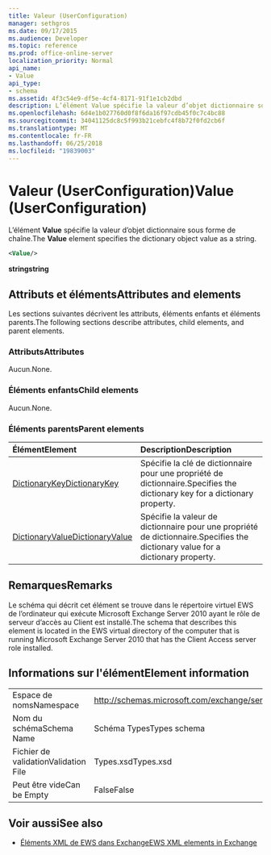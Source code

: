 ```yaml
---
title: Valeur (UserConfiguration)
manager: sethgros
ms.date: 09/17/2015
ms.audience: Developer
ms.topic: reference
ms.prod: office-online-server
localization_priority: Normal
api_name:
- Value
api_type:
- schema
ms.assetid: 4f3c54e9-df5e-4cf4-8171-91f1e1cb2dbd
description: L’élément Value spécifie la valeur d’objet dictionnaire sous forme de chaîne.
ms.openlocfilehash: 6d4e1b027760d0f8f6da16f97cdb45f0c7c4bc88
ms.sourcegitcommit: 34041125dc8c5f993b21cebfc4f8b72f0fd2cb6f
ms.translationtype: MT
ms.contentlocale: fr-FR
ms.lasthandoff: 06/25/2018
ms.locfileid: "19839003"
---
```

# <a name="value-userconfiguration"></a><span data-ttu-id="ff95f-103">Valeur (UserConfiguration)</span><span class="sxs-lookup"><span data-stu-id="ff95f-103">Value (UserConfiguration)</span></span>

<span data-ttu-id="ff95f-104">L’élément **Value** spécifie la valeur d’objet dictionnaire sous forme de chaîne.</span><span class="sxs-lookup"><span data-stu-id="ff95f-104">The **Value** element specifies the dictionary object value as a string.</span></span> 
  
```xml
<Value/>
```

<span data-ttu-id="ff95f-105">**string**</span><span class="sxs-lookup"><span data-stu-id="ff95f-105">**string**</span></span>

## <a name="attributes-and-elements"></a><span data-ttu-id="ff95f-106">Attributs et éléments</span><span class="sxs-lookup"><span data-stu-id="ff95f-106">Attributes and elements</span></span>

<span data-ttu-id="ff95f-107">Les sections suivantes décrivent les attributs, éléments enfants et éléments parents.</span><span class="sxs-lookup"><span data-stu-id="ff95f-107">The following sections describe attributes, child elements, and parent elements.</span></span>
  
### <a name="attributes"></a><span data-ttu-id="ff95f-108">Attributs</span><span class="sxs-lookup"><span data-stu-id="ff95f-108">Attributes</span></span>

<span data-ttu-id="ff95f-109">Aucun.</span><span class="sxs-lookup"><span data-stu-id="ff95f-109">None.</span></span>
  
### <a name="child-elements"></a><span data-ttu-id="ff95f-110">Éléments enfants</span><span class="sxs-lookup"><span data-stu-id="ff95f-110">Child elements</span></span>

<span data-ttu-id="ff95f-111">Aucun.</span><span class="sxs-lookup"><span data-stu-id="ff95f-111">None.</span></span>
  
### <a name="parent-elements"></a><span data-ttu-id="ff95f-112">Éléments parents</span><span class="sxs-lookup"><span data-stu-id="ff95f-112">Parent elements</span></span>

|<span data-ttu-id="ff95f-113">**Élément**</span><span class="sxs-lookup"><span data-stu-id="ff95f-113">**Element**</span></span>|<span data-ttu-id="ff95f-114">**Description**</span><span class="sxs-lookup"><span data-stu-id="ff95f-114">**Description**</span></span>|
|:-----|:-----|
|[<span data-ttu-id="ff95f-115">DictionaryKey</span><span class="sxs-lookup"><span data-stu-id="ff95f-115">DictionaryKey</span></span>](dictionarykey.md) <br/> |<span data-ttu-id="ff95f-116">Spécifie la clé de dictionnaire pour une propriété de dictionnaire.</span><span class="sxs-lookup"><span data-stu-id="ff95f-116">Specifies the dictionary key for a dictionary property.</span></span>  <br/> |
|[<span data-ttu-id="ff95f-117">DictionaryValue</span><span class="sxs-lookup"><span data-stu-id="ff95f-117">DictionaryValue</span></span>](dictionaryvalue.md) <br/> |<span data-ttu-id="ff95f-118">Spécifie la valeur de dictionnaire pour une propriété de dictionnaire.</span><span class="sxs-lookup"><span data-stu-id="ff95f-118">Specifies the dictionary value for a dictionary property.</span></span>  <br/> |
   
## <a name="remarks"></a><span data-ttu-id="ff95f-119">Remarques</span><span class="sxs-lookup"><span data-stu-id="ff95f-119">Remarks</span></span>

<span data-ttu-id="ff95f-120">Le schéma qui décrit cet élément se trouve dans le répertoire virtuel EWS de l’ordinateur qui exécute Microsoft Exchange Server 2010 ayant le rôle de serveur d’accès au Client est installé.</span><span class="sxs-lookup"><span data-stu-id="ff95f-120">The schema that describes this element is located in the EWS virtual directory of the computer that is running Microsoft Exchange Server 2010 that has the Client Access server role installed.</span></span>
  
## <a name="element-information"></a><span data-ttu-id="ff95f-121">Informations sur l'élément</span><span class="sxs-lookup"><span data-stu-id="ff95f-121">Element information</span></span>

|||
|:-----|:-----|
|<span data-ttu-id="ff95f-122">Espace de noms</span><span class="sxs-lookup"><span data-stu-id="ff95f-122">Namespace</span></span>  <br/> |http://schemas.microsoft.com/exchange/services/2006/types  <br/> |
|<span data-ttu-id="ff95f-123">Nom du schéma</span><span class="sxs-lookup"><span data-stu-id="ff95f-123">Schema Name</span></span>  <br/> |<span data-ttu-id="ff95f-124">Schéma Types</span><span class="sxs-lookup"><span data-stu-id="ff95f-124">Types schema</span></span>  <br/> |
|<span data-ttu-id="ff95f-125">Fichier de validation</span><span class="sxs-lookup"><span data-stu-id="ff95f-125">Validation File</span></span>  <br/> |<span data-ttu-id="ff95f-126">Types.xsd</span><span class="sxs-lookup"><span data-stu-id="ff95f-126">Types.xsd</span></span>  <br/> |
|<span data-ttu-id="ff95f-127">Peut être vide</span><span class="sxs-lookup"><span data-stu-id="ff95f-127">Can be Empty</span></span>  <br/> |<span data-ttu-id="ff95f-128">False</span><span class="sxs-lookup"><span data-stu-id="ff95f-128">False</span></span>  <br/> |
   
## <a name="see-also"></a><span data-ttu-id="ff95f-129">Voir aussi</span><span class="sxs-lookup"><span data-stu-id="ff95f-129">See also</span></span>

- [<span data-ttu-id="ff95f-130">Éléments XML de EWS dans Exchange</span><span class="sxs-lookup"><span data-stu-id="ff95f-130">EWS XML elements in Exchange</span></span>](ews-xml-elements-in-exchange.md)


